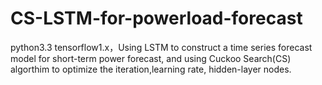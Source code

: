 # CS-LSTM-for-powerload-forecast
python3.3 tensorflow1.x，Using LSTM to construct a time series forecast model for short-term power forecast, and using Cuckoo Search(CS) algorthim to optimize  the iteration,learning rate, hidden-layer nodes.

